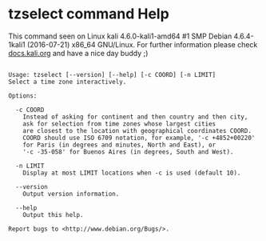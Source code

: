 # tzselect command Help
 
 This command seen on Linux kali 4.6.0-kali1-amd64 #1 SMP Debian 4.6.4-1kali1 (2016-07-21) x86_64 GNU/Linux. For further information please check [docs.kali.org](docs.kali.org) and have a nice day buddy ;) 

~~~

Usage: tzselect [--version] [--help] [-c COORD] [-n LIMIT]
Select a time zone interactively.

Options:

  -c COORD
    Instead of asking for continent and then country and then city,
    ask for selection from time zones whose largest cities
    are closest to the location with geographical coordinates COORD.
    COORD should use ISO 6709 notation, for example, '-c +4852+00220'
    for Paris (in degrees and minutes, North and East), or
    '-c -35-058' for Buenos Aires (in degrees, South and West).

  -n LIMIT
    Display at most LIMIT locations when -c is used (default 10).

  --version
    Output version information.

  --help
    Output this help.

Report bugs to <http://www.debian.org/Bugs/>.

~~~
